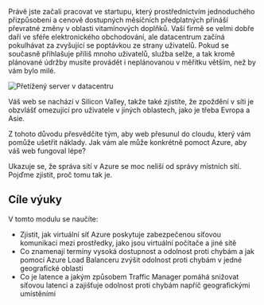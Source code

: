 Právě jste začali pracovat ve startupu, který prostřednictvím jednoduchého přizpůsobení a cenově dostupných měsíčních předplatných přináší převratné změny v oblasti vitamínových doplňků. Vaší firmě se velmi dobře daří ve sféře elektronického obchodování, ale datacentrum začíná pokulhávat za zvyšující se poptávkou ze strany uživatelů. Pokud se současně přihlašuje příliš mnoho uživatelů, služba selže, a tak kromě plánované údržby musíte provádět i neplánovanou v měřítku větším, než by vám bylo milé.

![Přetížený server v datacentru](../media/1-heading.png)

Váš web se nachází v Silicon Valley, takže také zjistíte, že zpoždění v síti je obzvlášť omezující pro uživatele v jiných oblastech, jako je třeba Evropa a Asie. 

Z tohoto důvodu přesvědčíte tým, aby web přesunul do cloudu, který vám pomůže ušetřit náklady. Jak vám ale může konkrétně pomoct Azure, aby váš web fungoval lépe?

Ukazuje se, že správa sítí v Azure se moc neliší od správy místních sítí. Pojďme zjistit, proč tomu tak je.

## <a name="learning-objectives"></a>Cíle výuky

V tomto modulu se naučíte:

- Zjistit, jak virtuální síť Azure poskytuje zabezpečenou síťovou komunikaci mezi prostředky, jako jsou virtuální počítače a jiné sítě
- Co znamenají termíny vysoká dostupnost a odolnost proti chybám a jak pomocí Azure Load Balanceru zvýšit odolnost proti chybám v jedné geografické oblasti
- Co je latence a jakým způsobem Traffic Manager pomáhá snižovat síťovou latenci a zajišťuje odolnost proti chybám napříč geografickými umístěními
